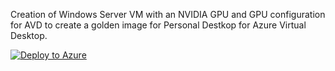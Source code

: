 Creation of Windows Server VM with an NVIDIA GPU and GPU configuration for AVD to create a golden image for Personal Destkop for Azure Virtual Desktop.

[![Deploy to Azure](https://aka.ms/deploytoazurebutton)](https://portal.azure.com/#create/Microsoft.Template/uri/https%3A%2F%2Fraw.githubusercontent.com%2FAldebarancloud%2FWVD-Quickstart%2Fmain%2FModule-4-Golden-Image-Creation%2FVM-WindowsServer-with-graphic-card%2FNvdia-VM%2FGolden-Image-Without-Teams-for-WVD%2FGoldenImageNVIDIA-Server.json)